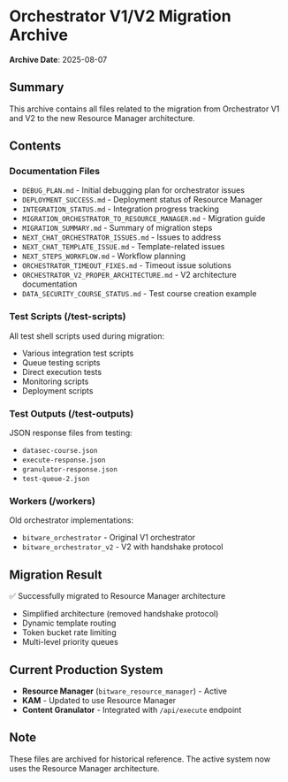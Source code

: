 # Orchestrator V1/V2 Migration Archive

**Archive Date**: 2025-08-07

## Summary
This archive contains all files related to the migration from Orchestrator V1 and V2 to the new Resource Manager architecture.

## Contents

### Documentation Files
- `DEBUG_PLAN.md` - Initial debugging plan for orchestrator issues
- `DEPLOYMENT_SUCCESS.md` - Deployment status of Resource Manager
- `INTEGRATION_STATUS.md` - Integration progress tracking
- `MIGRATION_ORCHESTRATOR_TO_RESOURCE_MANAGER.md` - Migration guide
- `MIGRATION_SUMMARY.md` - Summary of migration steps
- `NEXT_CHAT_ORCHESTRATOR_ISSUES.md` - Issues to address
- `NEXT_CHAT_TEMPLATE_ISSUE.md` - Template-related issues
- `NEXT_STEPS_WORKFLOW.md` - Workflow planning
- `ORCHESTRATOR_TIMEOUT_FIXES.md` - Timeout issue solutions
- `ORCHESTRATOR_V2_PROPER_ARCHITECTURE.md` - V2 architecture documentation
- `DATA_SECURITY_COURSE_STATUS.md` - Test course creation example

### Test Scripts (/test-scripts)
All test shell scripts used during migration:
- Various integration test scripts
- Queue testing scripts
- Direct execution tests
- Monitoring scripts
- Deployment scripts

### Test Outputs (/test-outputs)
JSON response files from testing:
- `datasec-course.json`
- `execute-response.json`
- `granulator-response.json`
- `test-queue-2.json`

### Workers (/workers)
Old orchestrator implementations:
- `bitware_orchestrator` - Original V1 orchestrator
- `bitware_orchestrator_v2` - V2 with handshake protocol

## Migration Result
✅ Successfully migrated to Resource Manager architecture
- Simplified architecture (removed handshake protocol)
- Dynamic template routing
- Token bucket rate limiting
- Multi-level priority queues

## Current Production System
- **Resource Manager** (`bitware_resource_manager`) - Active
- **KAM** - Updated to use Resource Manager
- **Content Granulator** - Integrated with `/api/execute` endpoint

## Note
These files are archived for historical reference. The active system now uses the Resource Manager architecture.